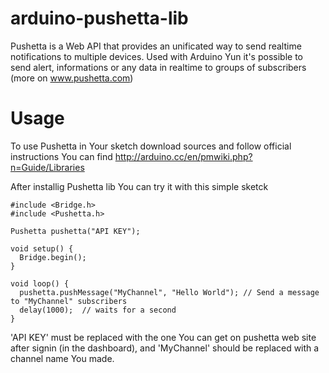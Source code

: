 # arduino-pushetta-lib

Pushetta is a Web API that provides an unificated way to send realtime notifications to multiple devices. Used with Arduino Yun it's possible to send alert, informations or any data in realtime to groups of subscribers (more on www.pushetta.com)

# Usage

To use Pushetta in Your sketch download sources and follow official instructions You can find http://arduino.cc/en/pmwiki.php?n=Guide/Libraries

After installig Pushetta lib You can try it with this simple sketck

```
#include <Bridge.h>
#include <Pushetta.h>

Pushetta pushetta("API KEY");

void setup() {
  Bridge.begin();
}

void loop() {
  pushetta.pushMessage("MyChannel", "Hello World"); // Send a message to "MyChannel" subscribers
  delay(1000);  // waits for a second
}
```

'API KEY' must be replaced with the one You can get on pushetta web site after signin (in the dashboard), and 'MyChannel' should be replaced with a channel name You made.


